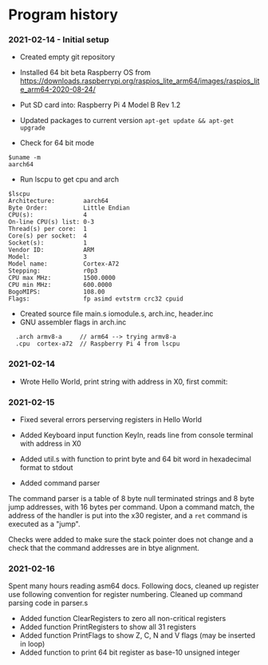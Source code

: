 # Program history

### 2021-02-14 - Initial setup

- Created empty git repository
- Installed 64 bit beta Raspberry OS from https://downloads.raspberrypi.org/raspios_lite_arm64/images/raspios_lite_arm64-2020-08-24/
- Put SD card into: Raspberry Pi 4 Model B Rev 1.2
- Updated packages to current version `apt-get update && apt-get upgrade`

- Check for 64 bit mode

```
$uname -m
aarch64
```
- Run lscpu to get cpu and arch

```
$lscpu
Architecture:        aarch64
Byte Order:          Little Endian
CPU(s):              4
On-line CPU(s) list: 0-3
Thread(s) per core:  1
Core(s) per socket:  4
Socket(s):           1
Vendor ID:           ARM
Model:               3
Model name:          Cortex-A72
Stepping:            r0p3
CPU max MHz:         1500.0000
CPU min MHz:         600.0000
BogoMIPS:            108.00
Flags:               fp asimd evtstrm crc32 cpuid
```

- Created source file main.s iomodule.s, arch.inc, header.inc
- GNU assembler flags in arch.inc
```
  .arch armv8-a		// arm64 --> trying armv8-a
  .cpu  cortex-a72	// Raspberry Pi 4 from lscpu
```

### 2021-02-14

- Wrote Hello World, print string with address in X0, first commit:

### 2021-02-15

- Fixed several errors perserving registers in Hello World
- Added Keyboard input function KeyIn, reads line from console terminal with address in X0
- Added util.s with function to print byte and 64 bit word in hexadecimal format to stdout

- Added command parser

The command parser is a table of 8 byte null terminated strings and 8 byte jump addresses,
with 16 bytes per command. Upon a command match, the address of the handler is
put into the x30 register, and a `ret` command is executed as a "jump".

Checks were added to make sure the stack pointer does not change and a check
that the command addresses are in btye alignment.

### 2021-02-16

Spent many hours reading asm64 docs. Following docs, cleaned up register use
following convention for register numbering. Cleaned up command parsing code in parser.s

- Added function ClearRegisters to zero all non-critical registers
- Added function PrintRegisters to show all 31 registers
- Added function PrintFlags to show Z, C, N and V flags (may be inserted in loop)
- Added function to print 64 bit register as base-10 unsigned integer
